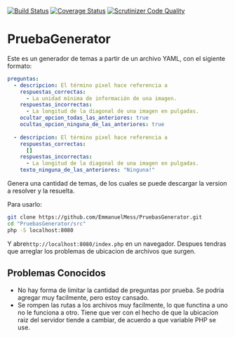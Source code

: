 [![Build Status](https://travis-ci.org/EmmanuelMess/PruebasGenerator.svg?branch=master)](https://travis-ci.org/EmmanuelMess/PruebasGenerator) [![Coverage Status](https://coveralls.io/repos/github/EmmanuelMess/PruebasGenerator/badge.svg?branch=master)](https://coveralls.io/github/EmmanuelMess/PruebasGenerator?branch=master) [![Scrutinizer Code Quality](https://scrutinizer-ci.com/g/EmmanuelMess/PruebasGenerator/badges/quality-score.png?b=master)](https://scrutinizer-ci.com/g/EmmanuelMess/PruebasGenerator/?branch=master)

# PruebaGenerator

Este es un generador de temas a partir de un archivo YAML, con el sigiente formato:

```YAML
preguntas:
  - descripcion: El término pixel hace referencia a
    respuestas_correctas:
      - La unidad mínima de información de una imagen.
    respuestas_incorrectas:
      - La longitud de la diagonal de una imagen en pulgadas.
    ocultar_opcion_todas_las_anteriores: true
    ocultas_opcion_ninguna_de_las_anteriores: true
    
  - descripcion: El término pixel hace referencia a
    respuestas_correctas:
      []
    respuestas_incorrectas:
      - La longitud de la diagonal de una imagen en pulgadas.
    texto_ninguna_de_las_anteriores: "Ninguna!"
``` 

Genera una cantidad de temas, de los cuales se puede descargar la version a resolver y la resuelta.

Para usarlo:

```bash
git clone https://github.com/EmmanuelMess/PruebasGenerator.git
cd "PruebasGenerator/src"
php -S localhost:8080
```

Y abre`http://localhost:8080/index.php` en un navegador. Despues tendras que arreglar los problemas de ubicacion de archivos que surgen.

## Problemas Conocidos

* No hay forma de limitar la cantidad de preguntas por prueba. Se podria agregar muy facilmente, pero estoy cansado.
* Se rompen las rutas a los archivos muy facilmente, lo que functina a uno no le funciona a otro. Tiene que ver con el hecho de que la ubicacion raiz del servidor tiende a cambiar, de acuerdo a que variable PHP se use.